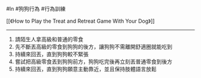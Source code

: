 #ln #狗狗行為 #行為訓練 

[[《How to Play the Treat and Retreat Game With Your Dog》]]

---

1. 請陌生人拿高級和普通的零食
2. 先不斷丟高級的零食到狗狗的後方，讓狗狗不需離開舒適圈就能吃到
3. 持續來回丟，直到狗狗較不緊張
4. 嘗試把高級零食丟到狗狗前方，狗狗吃完後再立刻丟普通零食到後方
5. 持續來回丟，直到狗狗願意主動靠近，並且保持肢體語言放鬆
